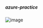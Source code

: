 ##### azure-practice

![image](https://user-images.githubusercontent.com/57703276/144098895-90bba82b-b739-47d9-a322-76ae3ae12169.png)
